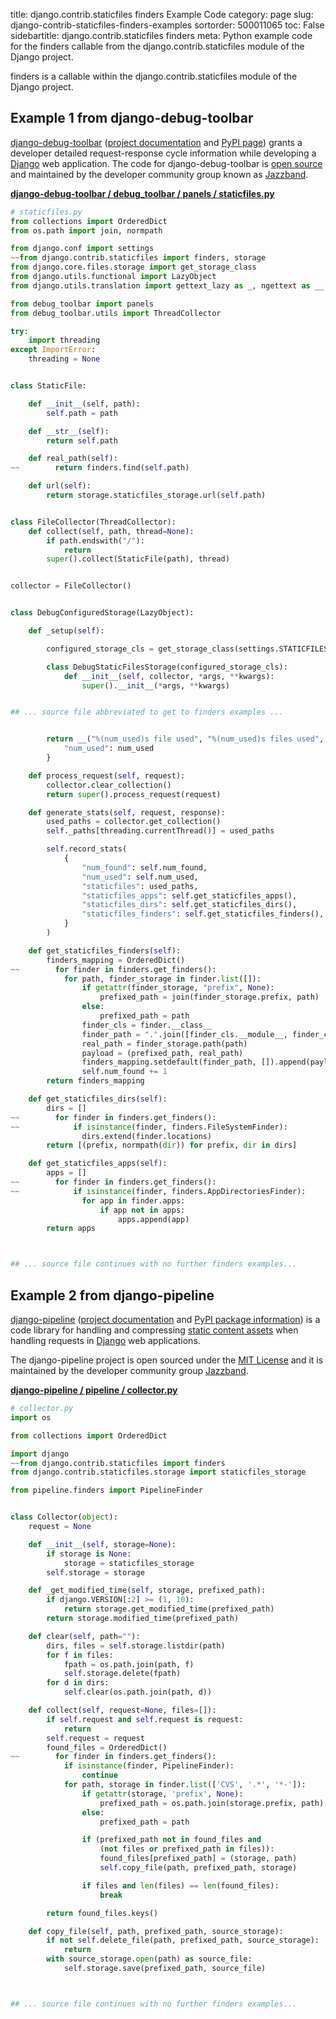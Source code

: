 title: django.contrib.staticfiles finders Example Code
category: page
slug: django-contrib-staticfiles-finders-examples
sortorder: 500011065
toc: False
sidebartitle: django.contrib.staticfiles finders
meta: Python example code for the finders callable from the django.contrib.staticfiles module of the Django project.


finders is a callable within the django.contrib.staticfiles module of the Django project.


## Example 1 from django-debug-toolbar
[django-debug-toolbar](https://github.com/jazzband/django-debug-toolbar)
([project documentation](https://github.com/jazzband/django-debug-toolbar)
and [PyPI page](https://pypi.org/project/django-debug-toolbar/))
grants a developer detailed request-response cycle information while
developing a [Django](/django.html) web application.
The code for django-debug-toolbar is
[open source](https://github.com/jazzband/django-debug-toolbar/blob/master/LICENSE)
and maintained by the developer community group known as
[Jazzband](https://jazzband.co/).

[**django-debug-toolbar / debug_toolbar / panels / staticfiles.py**](https://github.com/jazzband/django-debug-toolbar/blob/master/debug_toolbar/panels/staticfiles.py)

```python
# staticfiles.py
from collections import OrderedDict
from os.path import join, normpath

from django.conf import settings
~~from django.contrib.staticfiles import finders, storage
from django.core.files.storage import get_storage_class
from django.utils.functional import LazyObject
from django.utils.translation import gettext_lazy as _, ngettext as __

from debug_toolbar import panels
from debug_toolbar.utils import ThreadCollector

try:
    import threading
except ImportError:
    threading = None


class StaticFile:

    def __init__(self, path):
        self.path = path

    def __str__(self):
        return self.path

    def real_path(self):
~~        return finders.find(self.path)

    def url(self):
        return storage.staticfiles_storage.url(self.path)


class FileCollector(ThreadCollector):
    def collect(self, path, thread=None):
        if path.endswith("/"):
            return
        super().collect(StaticFile(path), thread)


collector = FileCollector()


class DebugConfiguredStorage(LazyObject):

    def _setup(self):

        configured_storage_cls = get_storage_class(settings.STATICFILES_STORAGE)

        class DebugStaticFilesStorage(configured_storage_cls):
            def __init__(self, collector, *args, **kwargs):
                super().__init__(*args, **kwargs)


## ... source file abbreviated to get to finders examples ...


        return __("%(num_used)s file used", "%(num_used)s files used", num_used) % {
            "num_used": num_used
        }

    def process_request(self, request):
        collector.clear_collection()
        return super().process_request(request)

    def generate_stats(self, request, response):
        used_paths = collector.get_collection()
        self._paths[threading.currentThread()] = used_paths

        self.record_stats(
            {
                "num_found": self.num_found,
                "num_used": self.num_used,
                "staticfiles": used_paths,
                "staticfiles_apps": self.get_staticfiles_apps(),
                "staticfiles_dirs": self.get_staticfiles_dirs(),
                "staticfiles_finders": self.get_staticfiles_finders(),
            }
        )

    def get_staticfiles_finders(self):
        finders_mapping = OrderedDict()
~~        for finder in finders.get_finders():
            for path, finder_storage in finder.list([]):
                if getattr(finder_storage, "prefix", None):
                    prefixed_path = join(finder_storage.prefix, path)
                else:
                    prefixed_path = path
                finder_cls = finder.__class__
                finder_path = ".".join([finder_cls.__module__, finder_cls.__name__])
                real_path = finder_storage.path(path)
                payload = (prefixed_path, real_path)
                finders_mapping.setdefault(finder_path, []).append(payload)
                self.num_found += 1
        return finders_mapping

    def get_staticfiles_dirs(self):
        dirs = []
~~        for finder in finders.get_finders():
~~            if isinstance(finder, finders.FileSystemFinder):
                dirs.extend(finder.locations)
        return [(prefix, normpath(dir)) for prefix, dir in dirs]

    def get_staticfiles_apps(self):
        apps = []
~~        for finder in finders.get_finders():
~~            if isinstance(finder, finders.AppDirectoriesFinder):
                for app in finder.apps:
                    if app not in apps:
                        apps.append(app)
        return apps



## ... source file continues with no further finders examples...

```


## Example 2 from django-pipeline
[django-pipeline](https://github.com/jazzband/django-pipeline)
([project documentation](https://django-pipeline.readthedocs.io/en/latest/)
and
[PyPI package information](https://pypi.org/project/django-pipeline/))
is a code library for handling and compressing
[static content assets](/static-content.html) when handling requests in
[Django](/django.html) web applications.

The django-pipeline project is open sourced under the
[MIT License](https://github.com/jazzband/django-pipeline/blob/master/LICENSE)
and it is maintained by the developer community group
[Jazzband](https://jazzband.co/).

[**django-pipeline / pipeline / collector.py**](https://github.com/jazzband/django-pipeline/blob/master/pipeline/./collector.py)

```python
# collector.py
import os

from collections import OrderedDict

import django
~~from django.contrib.staticfiles import finders
from django.contrib.staticfiles.storage import staticfiles_storage

from pipeline.finders import PipelineFinder


class Collector(object):
    request = None

    def __init__(self, storage=None):
        if storage is None:
            storage = staticfiles_storage
        self.storage = storage

    def _get_modified_time(self, storage, prefixed_path):
        if django.VERSION[:2] >= (1, 10):
            return storage.get_modified_time(prefixed_path)
        return storage.modified_time(prefixed_path)

    def clear(self, path=""):
        dirs, files = self.storage.listdir(path)
        for f in files:
            fpath = os.path.join(path, f)
            self.storage.delete(fpath)
        for d in dirs:
            self.clear(os.path.join(path, d))

    def collect(self, request=None, files=[]):
        if self.request and self.request is request:
            return
        self.request = request
        found_files = OrderedDict()
~~        for finder in finders.get_finders():
            if isinstance(finder, PipelineFinder):
                continue
            for path, storage in finder.list(['CVS', '.*', '*-']):
                if getattr(storage, 'prefix', None):
                    prefixed_path = os.path.join(storage.prefix, path)
                else:
                    prefixed_path = path

                if (prefixed_path not in found_files and
                    (not files or prefixed_path in files)):
                    found_files[prefixed_path] = (storage, path)
                    self.copy_file(path, prefixed_path, storage)

                if files and len(files) == len(found_files):
                    break

        return found_files.keys()

    def copy_file(self, path, prefixed_path, source_storage):
        if not self.delete_file(path, prefixed_path, source_storage):
            return
        with source_storage.open(path) as source_file:
            self.storage.save(prefixed_path, source_file)



## ... source file continues with no further finders examples...

```

